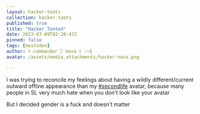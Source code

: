 ```yaml
---
layout: hacker-toots
collection: hacker-toots
published: true
title: "Hacker Tooted"
date: 2023-07-09T02:20:47Z
pinned: false
tags: [mastodon]
author: ⸸ commander ░ nova ⸸ :~$
avatar: /assets/media_attachments/hacker-nova.png

---
```


<p>I was trying to reconcile my feelings about having a wildly different/current outward offline appearance than my <a href="https://hackers.town/tags/secondlife" class="mention hashtag" rel="tag">#<span>secondlife</span></a>  avatar, because many people in SL very much hate when you don&#39;t look like your avatar</p><p>But I decided gender is a fuck and doesn&#39;t matter</p>


